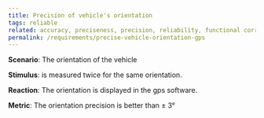 ```yaml
---
title: Precision of vehicle's orientation
tags: reliable
related: accuracy, preciseness, precision, reliability, functional correctness
permalink: /requirements/precise-vehicle-orientation-gps
---
```


<div class="quality-requirement" markdown="1">

**Scenario**: The orientation of the vehicle

**Stimulus**: is measured twice for the same orientation.

**Reaction**: The orientation is displayed in the gps software.

**Metric**: The orientation precision is better than ± 3°

</div><br>